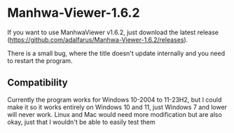 # Manhwa-Viewer-1.6.2
 If you want to use ManhwaViewer v1.6.2, just download the latest release (https://github.com/adalfarus/Manhwa-Viewer-1.6.2/releases).

There is a small bug, where the title doesn't update internally and you need to restart the program.

## Compatibility
Currently the program works for Windows 10-2004 to 11-23H2, but I could make it so it works entirely on Windows 10 and 11, just Windows 7 and lower will never work. Linux and Mac would need more modification but are also okay, just that I wouldn't be able to easily test them
